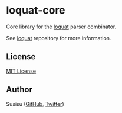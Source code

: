 # loquat-core
Core library for the [loquat](https://github.com/susisu/loquat2) parser combinator.

See [loquat](https://github.com/susisu/loquat2) repository for more information.

## License
[MIT License](http://opensource.org/licenses/mit-license.php)

## Author
Susisu ([GitHub](https://github.com/susisu), [Twitter](https://twitter.com/susisu2413))
